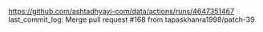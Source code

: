 https://github.com/ashtadhyayi-com/data/actions/runs/4647351467
last_commit_log: Merge pull request #168 from tapaskhanra1998/patch-39